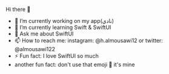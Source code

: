 Hi there 👋

- 🔭 I’m currently working on my app(نادي)
- 🌱 I’m currently learning Swift & SwiftUI
- 💬 Ask me about SwiftUI
- 📫 How to reach me: instagram: @h.almousawi12 or twitter: @almousawi122 
- ⚡ Fun fact: I love SwiftUI so much
- another fun fact: don't use that emoji 🦦 it's mine
